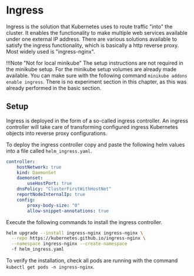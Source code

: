 # Ingress

Ingress is the solution that Kubernetes uses to route traffic "into" the cluster. It enables the functionality to make multiple web services available under one external IP address. There are various solutions available to satisfy the ingress functionality, which is basically a http reverse proxy. Most widely used is "ingress-nginx".

!!!Note "Not for local minikube"
    The setup instructions are not required in the minikube setup. For the minikube setup volumes are already made available. You can make sure with the following command `minikube addons enable ingress`. There is no experiment section in this chapter, as this was already performed in the basic section.

## Setup

Ingress is deployed in the form of a so-called ingress controller. An ingress controller will take care of transforming configured ingress Kubernetes objects into reverse proxy configurations.

To deploy the ingress controller copy and paste the following helm values into a file called `helm_ingress.yaml`.

```yaml
controller:
    hostNetwork: true
    kind: DaemonSet
    daemonset:
        useHostPort: true
    dnsPolicy: "ClusterFirstWithHostNet"
    reportNodeInternalIp: true
    config:
        proxy-body-size: "0"
        allow-snippet-annotations: true
```

Execute the following commands to install the ingress controller.

```sh
helm upgrade --install ingress-nginx ingress-nginx \
  --repo https://kubernetes.github.io/ingress-nginx \
  --namespace ingress-nginx --create-namespace
  -f helm_ingress.yaml
```

To verify the installation, check all pods are running with the command `kubectl get pods -n ingress-nginx`.
